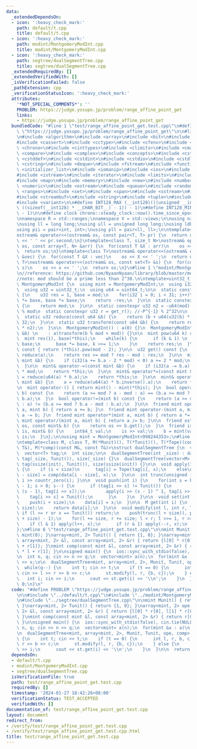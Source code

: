 ```yaml
---
data:
  _extendedDependsOn:
  - icon: ':heavy_check_mark:'
    path: default/t.cpp
    title: default/t.cpp
  - icon: ':heavy_check_mark:'
    path: modint/MontgomeryModInt.cpp
    title: modint/MontgomeryModInt.cpp
  - icon: ':heavy_check_mark:'
    path: segtree/dualSegmentTree.cpp
    title: segtree/dualSegmentTree.cpp
  _extendedRequiredBy: []
  _extendedVerifiedWith: []
  _isVerificationFailed: false
  _pathExtension: cpp
  _verificationStatusIcon: ':heavy_check_mark:'
  attributes:
    '*NOT_SPECIAL_COMMENTS*': ''
    PROBLEM: https://judge.yosupo.jp/problem/range_affine_point_get
    links:
    - https://judge.yosupo.jp/problem/range_affine_point_get
  bundledCode: "#line 1 \"test/range_affine_point_get.test.cpp\"\n#define PROBLEM\
    \ \"https://judge.yosupo.jp/problem/range_affine_point_get\"\n\n#line 1 \"default/t.cpp\"\
    \n#include <algorithm>\n#include <array>\n#include <bit>\n#include <bitset>\n\
    #include <cassert>\n#include <cctype>\n#include <cfenv>\n#include <cfloat>\n#include\
    \ <chrono>\n#include <cinttypes>\n#include <climits>\n#include <cmath>\n#include\
    \ <compare>\n#include <complex>\n#include <concepts>\n#include <cstdarg>\n#include\
    \ <cstddef>\n#include <cstdint>\n#include <cstdio>\n#include <cstdlib>\n#include\
    \ <cstring>\n#include <deque>\n#include <fstream>\n#include <functional>\n#include\
    \ <initializer_list>\n#include <iomanip>\n#include <ios>\n#include <iostream>\n\
    #include <istream>\n#include <iterator>\n#include <limits>\n#include <list>\n\
    #include <map>\n#include <memory>\n#include <new>\n#include <numbers>\n#include\
    \ <numeric>\n#include <ostream>\n#include <queue>\n#include <random>\n#include\
    \ <ranges>\n#include <set>\n#include <span>\n#include <sstream>\n#include <stack>\n\
    #include <streambuf>\n#include <string>\n#include <tuple>\n#include <type_traits>\n\
    #include <variant>\n\n#define INT128_MAX (__int128)(((unsigned __int128) 1 <<\
    \ ((sizeof(__int128) * __CHAR_BIT__) - 1)) - 1)\n#define INT128_MIN (-INT128_MAX\
    \ - 1)\n\n#define clock chrono::steady_clock::now().time_since_epoch().count()\n\
    \nnamespace R = std::ranges;\nnamespace V = std::views;\n\nusing namespace std;\n\
    \nusing ll = long long;\nusing ull = unsigned long long;\nusing ldb = long double;\n\
    using pii = pair<int, int>;\nusing pll = pair<ll, ll>;\n\ntemplate<class T>\n\
    ostream& operator<<(ostream& os, const pair<T, T> pr) {\n  return os << pr.first\
    \ << ' ' << pr.second;\n}\ntemplate<class T, size_t N>\nostream& operator<<(ostream&\
    \ os, const array<T, N> &arr) {\n  for(const T &X : arr)\n    os << X << ' ';\n\
    \  return os;\n}\ntemplate<class T>\nostream& operator<<(ostream& os, const vector<T>\
    \ &vec) {\n  for(const T &X : vec)\n    os << X << ' ';\n  return os;\n}\ntemplate<class\
    \ T>\nostream& operator<<(ostream& os, const set<T> &s) {\n  for(const T &x :\
    \ s)\n    os << x << ' ';\n  return os;\n}\n#line 1 \"modint/MontgomeryModInt.cpp\"\
    \n//reference: https://github.com/NyaanNyaan/library/blob/master/modint/montgomery-modint.hpp#L10\n\
    //note: mod should be a prime less than 2^30.\n\ntemplate<uint32_t mod>\nstruct\
    \ MontgomeryModInt {\n  using mint = MontgomeryModInt;\n  using i32 = int32_t;\n\
    \  using u32 = uint32_t;\n  using u64 = uint64_t;\n\n  static constexpr u32 get_r()\
    \ {\n    u32 res = 1, base = mod;\n    for(i32 i = 0; i < 31; i++)\n      res\
    \ *= base, base *= base;\n    return -res;\n  }\n\n  static constexpr u32 get_mod()\
    \ {\n    return mod;\n  }\n\n  static constexpr u32 n2 = -u64(mod) % mod; //2^64\
    \ % mod\n  static constexpr u32 r = get_r(); //-P^{-1} % 2^32\n\n  u32 a;\n\n\
    \  static u32 reduce(const u64 &b) {\n    return (b + u64(u32(b) * r) * mod) >>\
    \ 32;\n  }\n\n  static u32 transform(const u64 &b) {\n    return reduce(u64(b)\
    \ * n2);\n  }\n\n  MontgomeryModInt() : a(0) {}\n  MontgomeryModInt(const int64_t\
    \ &b) \n    : a(transform(b % mod + mod)) {}\n\n  mint pow(u64 k) const {\n  \
    \  mint res(1), base(*this);\n    while(k) {\n      if (k & 1) \n        res *=\
    \ base;\n      base *= base, k >>= 1;\n    }\n    return res;\n  }\n\n  mint inverse()\
    \ const { return (*this).pow(mod - 2); }\n\n  u32 get() const {\n    u32 res =\
    \ reduce(a);\n    return res >= mod ? res - mod : res;\n  }\n\n  mint& operator+=(const\
    \ mint &b) {\n    if (i32(a += b.a - 2 * mod) < 0) a += 2 * mod;\n    return *this;\n\
    \  }\n\n  mint& operator-=(const mint &b) {\n    if (i32(a -= b.a) < 0) a += 2\
    \ * mod;\n    return *this;\n  }\n\n  mint& operator*=(const mint &b) {\n    a\
    \ = reduce(u64(a) * b.a);\n    return *this;\n  }\n\n  mint& operator/=(const\
    \ mint &b) {\n    a = reduce(u64(a) * b.inverse().a);\n    return *this;\n  }\n\
    \n  mint operator-() { return mint() - mint(*this); }\n  bool operator==(mint\
    \ b) const {\n    return (a >= mod ? a - mod : a) == (b.a >= mod ? b.a - mod :\
    \ b.a);\n  }\n  bool operator!=(mint b) const {\n    return (a >= mod ? a - mod\
    \ : a) != (b.a >= mod ? b.a - mod : b.a);\n  }\n\n  friend mint operator+(mint\
    \ a, mint b) { return a += b; }\n  friend mint operator-(mint a, mint b) { return\
    \ a -= b; }\n  friend mint operator*(mint a, mint b) { return a *= b; }\n  friend\
    \ mint operator/(mint a, mint b) { return a /= b; }\n\n  friend ostream& operator<<(ostream&\
    \ os, const mint& b) {\n    return os << b.get();\n  }\n  friend istream& operator>>(istream&\
    \ is, mint& b) {\n    int64_t val;\n    is >> val;\n    b = mint(val);\n    return\
    \ is;\n  }\n};\n\nusing mint = MontgomeryModInt<998244353>;\n#line 1 \"segtree/dualSegmentTree.cpp\"\
    \ntemplate<class M, class T, M(*Munit)(), T(*Tunit)(), T(*Tope)(const T&, const\
    \ T&), M(*comp)(const M&, const T&)>\nstruct dualSegmentTree {\n  vector<M> data;\n\
    \  vector<T> tag;\n  int size;\n\n  dualSegmentTree(int _size) : data(_size, Munit()),\
    \ tag(_size, Tunit()), size(_size) {}\n  dualSegmentTree(vector<M> init) : data(init),\
    \ tag(ssize(init), Tunit()), size(ssize(init)) {}\n\n  void apply(int i, T x)\
    \ {\n    if (i < size)\n      tag[i] = Tope(tag[i], x);\n    else\n      data[i\
    \ - size] = comp(data[i - size], x);\n  }\n\n  int trunc(unsigned i) { return\
    \ i >> countr_zero(i); }\n\n  void push(int i) {\n    for(int s = bit_width((unsigned)i)\
    \ - 1; s > 0; s--) {\n      if (tag[i >> s] != Tunit()) {\n        apply(i >>\
    \ (s - 1), tag[i >> s]);\n        apply(i >> (s - 1) ^ 1, tag[i >> s]);\n    \
    \    tag[i >> s] = Tunit();\n      }\n    }\n  }\n\n  void set(int i, M x) {\n\
    \    push(i + size);\n    data[i] = x;\n  }\n\n  M get(int i) {\n    push(i +\
    \ size);\n    return data[i];\n  }\n\n  void modify(int l, int r, T x) {\n   \
    \ if (l >= r or x == Tunit()) return;\n    push(trunc(l + size)), push(trunc(r\
    \ + size) - 1);\n    for(l += size, r += size; l < r; l >>= 1, r >>= 1) {\n  \
    \    if (l & 1) apply(l++, x);\n      if (r & 1) apply(--r, x);\n    }\n  }\n\
    };\n#line 6 \"test/range_affine_point_get.test.cpp\"\n\nmint Munit() { return\
    \ mint(0); }\narray<mint, 2> Tunit() { return {1, 0}; }\narray<mint, 2> ope(const\
    \ array<mint, 2> &l, const array<mint, 2> &r) { return {l[0] * r[0], l[1] * r[0]\
    \ + r[1]}; }\nmint comp(const mint &l, const array<mint, 2> &r) { return r[0]\
    \ * l + r[1]; }\n\nsigned main() {\n  ios::sync_with_stdio(false), cin.tie(NULL);\n\
    \n  int n, q; cin >> n >> q;\n  vector<mint> a(n);\n  for(mint &x : a)\n    cin\
    \ >> x;\n\n  dualSegmentTree<mint, array<mint, 2>, Munit, Tunit, ope, comp> st(a);\n\
    \  while(q--) {\n    int t; cin >> t;\n    if (t == 0) {\n      int l, r, b, c;\
    \ cin >> l >> r >> b >> c;\n      st.modify(l, r, {b, c});\n    } else {\n   \
    \   int i; cin >> i;\n      cout << st.get(i) << '\\n';\n    }\n  }\n\n  return\
    \ 0;\n}\n"
  code: "#define PROBLEM \"https://judge.yosupo.jp/problem/range_affine_point_get\"\
    \n\n#include \"../default/t.cpp\"\n#include \"../modint/MontgomeryModInt.cpp\"\
    \n#include \"../segtree/dualSegmentTree.cpp\"\n\nmint Munit() { return mint(0);\
    \ }\narray<mint, 2> Tunit() { return {1, 0}; }\narray<mint, 2> ope(const array<mint,\
    \ 2> &l, const array<mint, 2> &r) { return {l[0] * r[0], l[1] * r[0] + r[1]};\
    \ }\nmint comp(const mint &l, const array<mint, 2> &r) { return r[0] * l + r[1];\
    \ }\n\nsigned main() {\n  ios::sync_with_stdio(false), cin.tie(NULL);\n\n  int\
    \ n, q; cin >> n >> q;\n  vector<mint> a(n);\n  for(mint &x : a)\n    cin >> x;\n\
    \n  dualSegmentTree<mint, array<mint, 2>, Munit, Tunit, ope, comp> st(a);\n  while(q--)\
    \ {\n    int t; cin >> t;\n    if (t == 0) {\n      int l, r, b, c; cin >> l >>\
    \ r >> b >> c;\n      st.modify(l, r, {b, c});\n    } else {\n      int i; cin\
    \ >> i;\n      cout << st.get(i) << '\\n';\n    }\n  }\n\n  return 0;\n}\n"
  dependsOn:
  - default/t.cpp
  - modint/MontgomeryModInt.cpp
  - segtree/dualSegmentTree.cpp
  isVerificationFile: true
  path: test/range_affine_point_get.test.cpp
  requiredBy: []
  timestamp: '2024-01-27 18:42:26+08:00'
  verificationStatus: TEST_ACCEPTED
  verifiedWith: []
documentation_of: test/range_affine_point_get.test.cpp
layout: document
redirect_from:
- /verify/test/range_affine_point_get.test.cpp
- /verify/test/range_affine_point_get.test.cpp.html
title: test/range_affine_point_get.test.cpp
---
```

